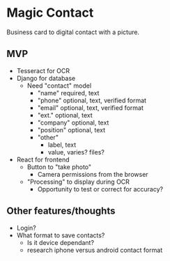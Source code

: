 # Magic Contact

Business card to digital contact with a picture.

## MVP

- Tesseract for OCR
- Django for database
  - Need "contact" model
    - "name" required, text
    - "phone" optional, text, verified format
    - "email" optional, text, verified format
    - "ext." optional, text
    - "company" optional, text
    - "position" optional, text
    - "other"
      - label, text
      - value, varies? files?
- React for frontend
  - Button to "take photo"
    - Camera permissions from the browser
  - "Processing" to display during OCR
    - Opportunity to test or correct for accuracy?

## Other features/thoughts

- Login?
- What format to save contacts?
  - Is it device dependant?
  - research iphone versus android contact format
